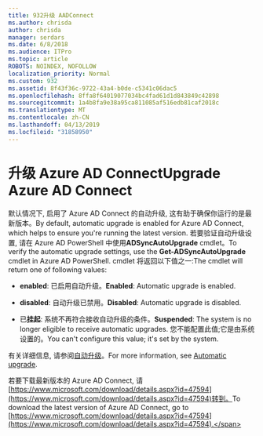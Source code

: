 ```yaml
---
title: 932升级 AADConnect
ms.author: chrisda
author: chrisda
manager: serdars
ms.date: 6/8/2018
ms.audience: ITPro
ms.topic: article
ROBOTS: NOINDEX, NOFOLLOW
localization_priority: Normal
ms.custom: 932
ms.assetid: 8f43f36c-9722-43a4-b0de-c5341c06dac5
ms.openlocfilehash: 8ffa8f64019077034bc4fad61d1d843849c42898
ms.sourcegitcommit: 1a4b8fa9e38a95ca811085af516edb81caf2018c
ms.translationtype: MT
ms.contentlocale: zh-CN
ms.lasthandoff: 04/13/2019
ms.locfileid: "31858950"
---
```

# <a name="upgrade-azure-ad-connect"></a><span data-ttu-id="c1a72-102">升级 Azure AD Connect</span><span class="sxs-lookup"><span data-stu-id="c1a72-102">Upgrade Azure AD Connect</span></span>

<span data-ttu-id="c1a72-103">默认情况下, 启用了 Azure AD Connect 的自动升级, 这有助于确保你运行的是最新版本。</span><span class="sxs-lookup"><span data-stu-id="c1a72-103">By default, automatic upgrade is enabled for Azure AD Connect, which helps to ensure you're running the latest version.</span></span> <span data-ttu-id="c1a72-104">若要验证自动升级设置, 请在 Azure AD PowerShell 中使用**ADSyncAutoUpgrade** cmdlet。</span><span class="sxs-lookup"><span data-stu-id="c1a72-104">To verify the automatic upgrade settings, use the **Get-ADSyncAutoUpgrade** cmdlet in Azure AD PowerShell.</span></span> <span data-ttu-id="c1a72-105">cmdlet 将返回以下值之一:</span><span class="sxs-lookup"><span data-stu-id="c1a72-105">The cmdlet will return one of following values:</span></span> 

- <span data-ttu-id="c1a72-106">**enabled**: 已启用自动升级。</span><span class="sxs-lookup"><span data-stu-id="c1a72-106">**Enabled**: Automatic upgrade is enabled.</span></span>

- <span data-ttu-id="c1a72-107">**disabled**: 自动升级已禁用。</span><span class="sxs-lookup"><span data-stu-id="c1a72-107">**Disabled**: Automatic upgrade is disabled.</span></span>

- <span data-ttu-id="c1a72-108">已**挂起**: 系统不再符合接收自动升级的条件。</span><span class="sxs-lookup"><span data-stu-id="c1a72-108">**Suspended**: The system is no longer eligible to receive automatic upgrades.</span></span> <span data-ttu-id="c1a72-109">您不能配置此值;它是由系统设置的。</span><span class="sxs-lookup"><span data-stu-id="c1a72-109">You can't configure this value; it's set by the system.</span></span> 

<span data-ttu-id="c1a72-110">有关详细信息, 请参阅[自动升级](https://docs.microsoft.com/azure/active-directory/connect/active-directory-aadconnect-feature-automatic-upgrade)。</span><span class="sxs-lookup"><span data-stu-id="c1a72-110">For more information, see [Automatic upgrade](https://docs.microsoft.com/azure/active-directory/connect/active-directory-aadconnect-feature-automatic-upgrade).</span></span>

<span data-ttu-id="c1a72-111">若要下载最新版本的 Azure AD Connect, 请[https://www.microsoft.com/download/details.aspx?id=47594](https://www.microsoft.com/download/details.aspx?id=47594)转到。</span><span class="sxs-lookup"><span data-stu-id="c1a72-111">To download the latest version of Azure AD Connect, go to [https://www.microsoft.com/download/details.aspx?id=47594](https://www.microsoft.com/download/details.aspx?id=47594).</span></span>

